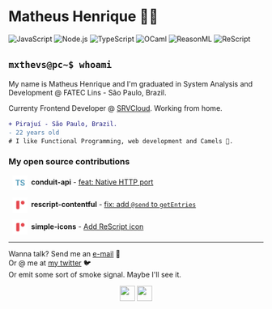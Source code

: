 # Matheus Henrique 👨‍💻

![JavaScript](https://img.shields.io/badge/-JavaScript-DDB321?style=square&logo=javascript&logoColor=white)
![Node.js](https://img.shields.io/badge/-Node.js-6CC24A?style=square&logo=Node.js&logoColor=white)
![TypeScript](https://img.shields.io/badge/-TypeScript-FFFFFF?style=square&logo=typescript)
![OCaml](https://img.shields.io/badge/-OCaml-c15540?style=square&logo=ocaml&logoColor=white)
![ReasonML](https://img.shields.io/badge/-ReasonML-DD4B3A?style=square&logo=reason&logoColor=white)
![ReScript](https://img.shields.io/badge/-ReScript-E6484F?style=square&logo=rescript&logoColor=white)

## `mxthevs@pc~$ whoami`

My name is Matheus Henrique and I'm graduated in System Analysis and Development @ FATEC Lins - São Paulo, Brazil.

Currenty Frontend Developer @ [SRVCloud](https://github.com/srvcloud). Working from home.

```diff
+ Pirajuí - São Paulo, Brazil.
- 22 years old
# I like Functional Programming, web development and Camels 🐫.
```

### My open source contributions

&nbsp;&nbsp;<img src="./assets/typescript.svg" alt="typescript" height="30px" style="padding-right: 3px;" align="center" /> **conduit-api** - [feat: Native HTTP port](https://github.com/fdaciuk/conduit-api/pull/28)

&nbsp;&nbsp;<img src="./assets/rescript.svg" alt="rescript" height="30px" style="padding-right: 3px;" align="center" /> **rescript-contentful** - [fix: add `@send` to `getEntries`](https://github.com/arafatamim/rescript-contentful/pull/1)

&nbsp;&nbsp;<img src="./assets/rescript.svg" alt="rescript" height="30px" style="padding-right: 3px;" align="center" /> **simple-icons** - [Add ReScript icon](https://github.com/simple-icons/simple-icons/pull/7108)

---

Wanna talk? Send me an [e-mail](matheuscdasilva2@hotmail.com) 📧
<br />
Or @ me at [my twitter](https://twitter.com/mxthevsh) 🐦
<br />
Or emit some sort of smoke signal. Maybe I'll see it.

<p align="center">
  <img src="https://cultofthepartyparrot.com/parrots/hd/parrot.gif" width="30" height="30">
  <img src="https://cultofthepartyparrot.com/parrots/hd/reverseparrot.gif" width="30" height="30">
</p>
